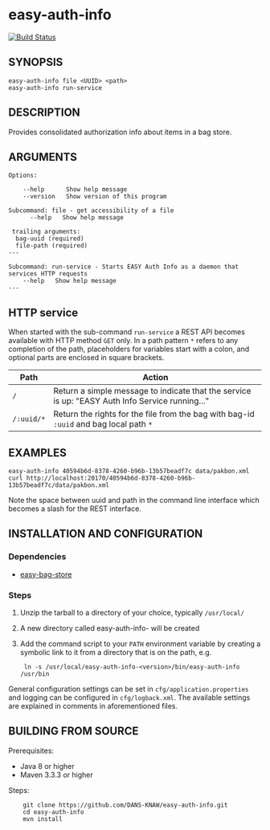 easy-auth-info
===========
[![Build Status](https://travis-ci.org/DANS-KNAW/easy-auth-info.png?branch=master)](https://travis-ci.org/DANS-KNAW/easy-auth-info)


SYNOPSIS
--------

    easy-auth-info file <UUID> <path>
    easy-auth-info run-service

DESCRIPTION
-----------

Provides consolidated authorization info about items in a bag store.


ARGUMENTS
---------

    Options:

        --help      Show help message
        --version   Show version of this program

    Subcommand: file - get accessibility of a file
          --help   Show help message
    
     trailing arguments:
      bag-uuid (required)
      file-path (required)
    ---
    
    Subcommand: run-service - Starts EASY Auth Info as a daemon that services HTTP requests
        --help   Show help message
    ---


HTTP service
------------

When started with the sub-command `run-service` a REST API becomes available with HTTP method `GET` only.
In a path pattern `*` refers to any completion of the path, placeholders for variables start with a colon,
and optional parts are enclosed in square brackets.

Path       | Action
-----------|------------------------------------
`/`        | Return a simple message to indicate that the service is up: "EASY Auth Info Service running..."
`/:uuid/*` | Return the rights for the file from the bag with bag-id `:uuid` and bag local path `*`


EXAMPLES
--------

    easy-auth-info 40594b6d-8378-4260-b96b-13b57beadf7c data/pakbon.xml
    curl http://localhost:20170/40594b6d-8378-4260-b96b-13b57beadf7c/data/pakbon.xml

Note the space between uuid and path in the command line interface which becomes a slash for the REST interface.


INSTALLATION AND CONFIGURATION
------------------------------


### Dependencies

* [easy-bag-store](https://github.com/DANS-KNAW/easy-bag-store/)


### Steps

1. Unzip the tarball to a directory of your choice, typically `/usr/local/`
2. A new directory called easy-auth-info-<version> will be created
3. Add the command script to your `PATH` environment variable by creating a symbolic link to it from a directory that is
   on the path, e.g. 
   
        ln -s /usr/local/easy-auth-info-<version>/bin/easy-auth-info /usr/bin



General configuration settings can be set in `cfg/application.properties` and logging can be configured
in `cfg/logback.xml`. The available settings are explained in comments in aforementioned files.


BUILDING FROM SOURCE
--------------------

Prerequisites:

* Java 8 or higher
* Maven 3.3.3 or higher

Steps:

        git clone https://github.com/DANS-KNAW/easy-auth-info.git
        cd easy-auth-info
        mvn install
